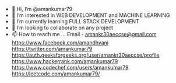 - 👋 Hi, I’m @amankumar79
- 👀 I’m interested in WEB DEVELOPMENT and MACHINE LEARNING
- 🌱 I’m currently learning FULL STACK DEVELOPMENT
- 💞️ I’m looking to collaborate on any project
- 📫 How to reach me ...
Email - amankr30aeccse@gmail.com
https://www.facebook.com/amandhvani
https://twitter.com/amankumar79
https://auth.geeksforgeeks.org/user/amankr30aeccse/profile
https://www.hackerrank.com/amankumar79
https://www.codechef.com/users/amankumar79
https://leetcode.com/amankumar79/

<!---
amankumar79/amankumar79 is a ✨ special ✨ repository because its `README.md` (this file) appears on your GitHub profile.
You can click the Preview link to take a look at your changes.
--->
